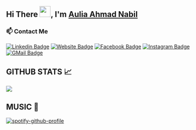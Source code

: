 ## Hi There <img src="https://raw.githubusercontent.com/iampavangandhi/iampavangandhi/master/gifs/Hi.gif" width="30px">, I'm [Aulia Ahmad Nabil](https://github.com/BrondoL/)
### 📫 Contact Me
[![Linkedin Badge](https://img.shields.io/badge/-LinkedIn-0e76a8?style=flat-square&logo=Linkedin&logoColor=white)](https://www.linkedin.com/in/auliaahmadnabil/)
[![Website Badge](https://img.shields.io/badge/Website-3b5998?style=flat-square&logo=google-chrome&logoColor=white)](https://brondol.github.io/)
[![Facebook Badge](https://img.shields.io/badge/-Facebook-00acee?style=flat-square&logo=Facebook&logoColor=white)](https://www.facebook.com/auliaahmad.nabil)
[![Instagram Badge](https://img.shields.io/badge/-Instagram-e4405f?style=flat-square&logo=Instagram&logoColor=white)](https://instagram.com/auliaahmadnabil/)
[![GMail Badge](https://img.shields.io/badge/-Gmail-D1483E?style=flat-square&logo=Gmail&logoColor=white)](mailto:nabilunited2@gmail.com)

## GITHUB STATS 📈
<p>
  <img src="https://github-readme-stats.vercel.app/api?username=BrondoL&count_private=true&show_icons=true&theme=vision-friendly-dark&hide_border=true&title_color=58a6ff" />
</p>

## MUSIC 🎵
[![spotify-github-profile](https://spotify-github-profile.vercel.app/api/view?uid=pc7vio8jwsp40r5nqmhj2dxtt&cover_image=true&theme=default)](https://spotify-github-profile.vercel.app/api/view?uid=pc7vio8jwsp40r5nqmhj2dxtt&redirect=true)
